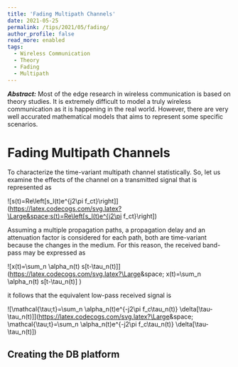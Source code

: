 ```yaml
---
title: 'Fading Multipath Channels'
date: 2021-05-25
permalink: /tips/2021/05/fading/
author_profile: false
read_more: enabled
tags:
  - Wireless Communication
  - Theory
  - Fading
  - Multipath
---
```


***Abstract:*** Most of the edge research in wireless communication is based on theory studies. It is extremely difficult to model a truly wireless communication as it is happening in the real world. However, there are very well accurated mathematical models that aims to represent some specific scenarios. 

Fading Multipath Channels
=======

To characterize the time-variant multipath channel statistically. So, let us examine the effects of the channel on a transmitted signal that is represented as


![s(t)=Re\left[s_l(t)e^{j2\pi f_ct}\right]](https://latex.codecogs.com/svg.latex?\Large&space;s(t)=Re\left[s_l(t)e^{j2\pi f_ct}\right]) 

Assuming a multiple propagation paths, a propagation delay and an attenuation factor is considered for each path, both are time-variant because the changes in the medium. For this reason, the received band-pass may be expressed as

![x(t)=\sum_n \alpha_n(t) s[t-\tau_n(t)]](https://latex.codecogs.com/svg.latex?\Large&space; x(t)=\sum_n \alpha_n(t) s[t-\tau_n(t)] )

it follows that the equivalent low-pass received signal is 

![\mathcal{\tau;t}=\sum_n \alpha_n(t)e^{-j2\pi f_c\tau_n(t)} \delta[\tau-\tau_n(t)]](https://latex.codecogs.com/svg.latex?\Large&space; \mathcal{\tau;t}=\sum_n \alpha_n(t)e^{-j2\pi f_c\tau_n(t)} \delta[\tau-\tau_n(t)])


Creating the DB platform
-------
